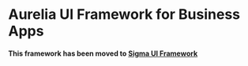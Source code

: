 Aurelia UI Framework for Business Apps
======================================

#### This framework has been moved to [Sigma UI Framework](/sigmaframeworks/sigma-ui-framework)
